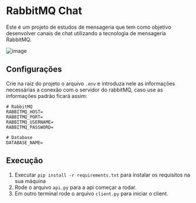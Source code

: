 # RabbitMQ Chat
Este é um projeto de estudos de mensageria que tem como objetivo desenvolver canais de chat utilizando a tecnologia de mensageria RabbitMQ. 

![image](https://user-images.githubusercontent.com/42682736/239781889-88dbc398-b86c-45af-87ef-564697c09812.png)

## Configurações 
Crie na raiz do projeto o arquivo `.env` e introduza nele as informações necessárias a conexão com o servidor do rabbitMQ, caso use as informações padrão ficará assim:

```env
# RabbitMQ
RABBITMQ_HOST=
RABBITMQ_PORT=
RABBITMQ_USERNAME=
RABBITMQ_PASSWORD=

# Database
DATABASE_NAME=
```

## Execução
1. Executar `pip install -r requirements.txt` para instalar os requisitos na sua máquina
2. Rode o arquivo `api.py` para a api começar a rodar.
3. Em outro terminal rode o arquivo `client.py` para iniciar o client.

